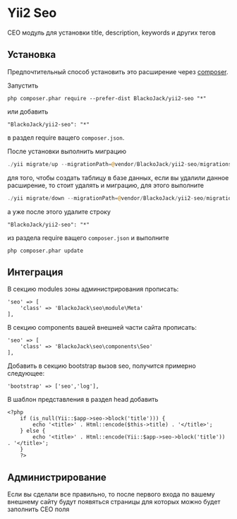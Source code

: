 Yii2 Seo
========
СЕО модуль для установки title, description, keywords и других тегов

Установка
---------

Предпочтительный способ установить это расширение через [composer](http://getcomposer.org/download/).

Запустить

```
php composer.phar require --prefer-dist BlackoJack/yii2-seo "*"
```

или добавить

```
"BlackoJack/yii2-seo": "*"
```

в раздел require ващего `composer.json`.

После установки выполнить миграцию

```php
./yii migrate/up --migrationPath=@vendor/BlackoJack/yii2-seo/migrations
```

для того, чтобы создать таблицу в базе данных, если вы удалили данное расширение, то стоит удалять и миграцию, для этого выполните

```php
./yii migrate/down --migrationPath=@vendor/BlackoJack/yii2-seo/migrations
```

а уже после этого удалите строку

```
"BlackoJack/yii2-seo": "*"
```

из раздела require ващего `composer.json` и выполните

```
php composer.phar update
```

Интеграция
----------

В секцию modules зоны администрирования прописать:

```
'seo' => [
    'class' => 'BlackoJack\seo\module\Meta'
],
```

В секцию components вашей внешней части сайта прописать:

```
'seo' => [
    'class' => 'BlackoJack\seo\components\Seo'
],
```

Добавить в секцию bootstrap вызов seo, получится примерно следующее:

```
'bootstrap' => ['seo','log'],
```

В шаблон представления в раздел head добавить

```
<?php
    if (is_null(Yii::$app->seo->block('title'))) {
        echo '<title>' . Html::encode($this->title) . '</title>';
    } else {
        echo '<title>' . Html::encode(Yii::$app->seo->block('title')) . '</title>';
    }
    ?>
```

Администрирование
-----------------

Если вы сделали все правильно, то после первого входа по вашему внешнему сайту будут появяться страницы для которых можно будет заполнить СЕО поля
